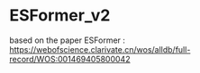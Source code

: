 # ESFormer_v2
based on the paper ESFormer : https://webofscience.clarivate.cn/wos/alldb/full-record/WOS:001469405800042
